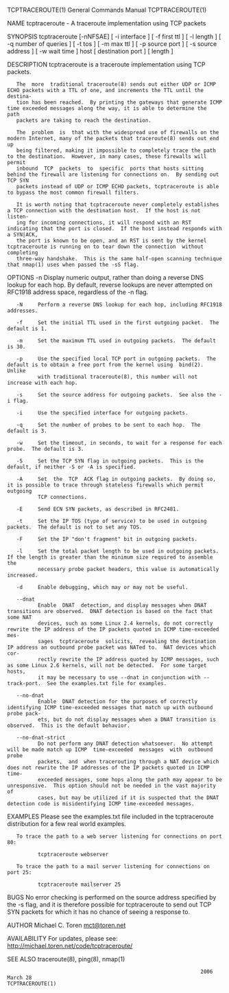 TCPTRACEROUTE(1)                                              General Commands Manual                                             TCPTRACEROUTE(1)

NAME
       tcptraceroute - A traceroute implementation using TCP packets

SYNOPSIS
       tcptraceroute [-nNFSAE] [ -i interface ] [ -f first ttl ]
       [ -l length ] [ -q number of queries ] [ -t tos ]
       [ -m max ttl ] [ -p source port ] [ -s source address ]
       [ -w wait time ] host [ destination port ] [ length ]

DESCRIPTION
       tcptraceroute is a traceroute implementation using TCP packets.

       The  more  traditional traceroute(8) sends out either UDP or ICMP ECHO packets with a TTL of one, and increments the TTL until the destina‐
       tion has been reached.  By printing the gateways that generate ICMP time exceeded messages along the way, it is able to determine the  path
       packets are taking to reach the destination.

       The  problem  is  that with the widespread use of firewalls on the modern Internet, many of the packets that traceroute(8) sends out end up
       being filtered, making it impossible to completely trace the path to the destination.  However, in many cases, these firewalls will  permit
       inbound  TCP  packets  to  specific  ports that hosts sitting behind the firewall are listening for connections on.  By sending out TCP SYN
       packets instead of UDP or ICMP ECHO packets, tcptraceroute is able to bypass the most common firewall filters.

       It is worth noting that tcptraceroute never completely establishes a TCP connection with the destination host.  If the host is not  listen‐
       ing for incoming connections, it will respond with an RST indicating that the port is closed.  If the host instead responds with a SYN|ACK,
       the port is known to be open, and an RST is sent by the kernel tcptraceroute is running on to tear down the connection  without  completing
       three-way handshake.  This is the same half-open scanning technique that nmap(1) uses when passed the -sS flag.

OPTIONS
       -n     Display  numeric  output,  rather  than doing a reverse DNS lookup for each hop.  By default, reverse lookups are never attempted on
              RFC1918 address space, regardless of the -n flag.

       -N     Perform a reverse DNS lookup for each hop, including RFC1918 addresses.

       -f     Set the initial TTL used in the first outgoing packet.  The default is 1.

       -m     Set the maximum TTL used in outgoing packets.  The default is 30.

       -p     Use the specified local TCP port in outgoing packets.  The default is to obtain a free port from the kernel using  bind(2).   Unlike
              with traditional traceroute(8), this number will not increase with each hop.

       -s     Set the source address for outgoing packets.  See also the -i flag.

       -i     Use the specified interface for outgoing packets.

       -q     Set the number of probes to be sent to each hop.  The default is 3.

       -w     Set the timeout, in seconds, to wait for a response for each probe.  The default is 3.

       -S     Set the TCP SYN flag in outgoing packets.  This is the default, if neither -S or -A is specified.

       -A     Set  the  TCP  ACK flag in outgoing packets.  By doing so, it is possible to trace through stateless firewalls which permit outgoing
              TCP connections.

       -E     Send ECN SYN packets, as described in RFC2481.

       -t     Set the IP TOS (type of service) to be used in outgoing packets.  The default is not to set any TOS.

       -F     Set the IP "don't fragment" bit in outgoing packets.

       -l     Set the total packet length to be used in outgoing packets.  If the length is greater than the minimum size required to assemble the
              necessary probe packet headers, this value is automatically increased.

       -d     Enable debugging, which may or may not be useful.

       --dnat
              Enable  DNAT  detection, and display messages when DNAT transitions are observed.  DNAT detection is based on the fact that some NAT
              devices, such as some Linux 2.4 kernels, do not correctly rewrite the IP address of the IP packets quoted in ICMP time-exceeded mes‐
              sages  tcptraceroute  solicits,  revealing the destination IP address an outbound probe packet was NATed to.  NAT devices which cor‐
              rectly rewrite the IP address quoted by ICMP messages, such as some Linux 2.6 kernels, will not be detected.  For some target hosts,
              it may be necessary to use --dnat in conjunction with --track-port.  See the examples.txt file for examples.

       --no-dnat
              Enable  DNAT detection for the purposes of correctly identifying ICMP time-exceeded messages that match up with outbound probe pack‐
              ets, but do not display messages when a DNAT transition is observed.  This is the default behavior.

       --no-dnat-strict
              Do not perform any DNAT detection whatsoever.  No attempt will be made match up ICMP  time-exceeded  messages  with  outbound  probe
              packets,  and  when tracerouting through a NAT device which does not rewrite the IP addresses of the IP packets quoted in ICMP time-
              exceeded messages, some hops along the path may appear to be unresponsive.  This option should not be needed in the vast majority of
              cases, but may be utilized if it is suspected that the DNAT detection code is misidentifying ICMP time-exceeded messages.

EXAMPLES
       Please see the examples.txt file included in the tcptraceroute distribution for a few real world examples.

       To trace the path to a web server listening for connections on port 80:

              tcptraceroute webserver

       To trace the path to a mail server listening for connections on port 25:

              tcptraceroute mailserver 25

BUGS
       No  error  checking is performed on the source address specified by the -s flag, and it is therefore possible for tcptraceroute to send out
       TCP SYN packets for which it has no chance of seeing a response to.

AUTHOR
       Michael C. Toren <mct@toren.net>

AVAILABILITY
       For updates, please see:
              http://michael.toren.net/code/tcptraceroute/

SEE ALSO
       traceroute(8), ping(8), nmap(1)

                                                                   2006 March 28                                                  TCPTRACEROUTE(1)

